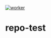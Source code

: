 
[![worker](https://stage-api.codecov.dev/gh/codecov/codecov-api/graphs/badge.svg?token=IFOZU45Y25)](https://codecov.io/github/codecov/worker)
# repo-test
#
